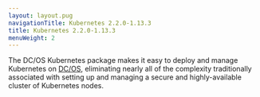 ```yaml
---
layout: layout.pug
navigationTitle: Kubernetes 2.2.0-1.13.3
title: Kubernetes 2.2.0-1.13.3
menuWeight: 2
---
```


The DC/OS Kubernetes package makes it easy to deploy and manage Kubernetes on [DC/OS](https://mesosphere.com/product/), eliminating nearly all of the complexity traditionally associated with setting up and managing a secure and highly-available cluster of Kubernetes nodes.
